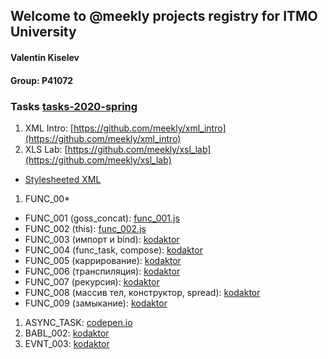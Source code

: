 ## Welcome to @meekly projects registry for ITMO University

<h4 id="author" title="GossJS">Valentin Kiselev</h4>

#### Group: P41072

### Tasks [tasks-2020-spring](https://github.com/GossJS/ifmo-2019/tree/tasks-2020-spring#%D0%B7%D0%B0%D0%B4%D0%B0%D0%BD%D0%B8%D1%8F)

1. XML Intro: [https://github.com/meekly/xml_intro](https://github.com/meekly/xml_intro)
1. XLS Lab: [https://github.com/meekly/xsl_lab](https://github.com/meekly/xsl_lab)
  - [Stylesheeted XML](dist/doc.xml)
1. FUNC_00*
  - FUNC_001 (goss_concat): [func_001.js](https://github.com/meekly/func_00/blob/master/func_001.js)
  - FUNC_002 (this): [func_002.js](https://github.com/meekly/func_00/blob/master/func_002.js)
  - FUNC_003 (импорт и bind): [kodaktor](https://kodaktor.ru/func_56992)
  - FUNC_004 (func_task, compose): [kodaktor](https://kodaktor.ru/func_e9500)
  - FUNC_005 (каррирование): [kodaktor](https://kodaktor.ru/func_117e9)
  - FUNC_006 (транспиляция): [kodaktor](https://kodaktor.ru/func_83ac0)
  - FUNC_007 (рекурсия): [kodaktor](https://kodaktor.ru/func_86615)
  - FUNC_008 (массив тел, конструктор, spread): [kodaktor](https://kodaktor.ru/func_29dd0)
  - FUNC_009 (замыкание): [kodaktor](https://kodaktor.ru/func_e95ed)
1. ASYNC_TASK: [codepen.io](https://codepen.io/mrexox/pen/GRJXRXa)
1. BABL_002: [kodaktor](https://kodaktor.ru/?!=bind02032018_66f1d)
1. EVNT_003: [kodaktor](https://kodaktor.ru/custom_cc15c)
